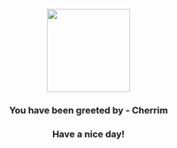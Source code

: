 <p align="center">
            <img src="https://raw.githubusercontent.com/PokeAPI/sprites/master/sprites/pokemon/421.png" width="150" height="150">
          </p>
          <h3 align="center">You have been greeted by - <b>Cherrim</b></h3>
          <h3 align="center">Have a nice day!</h3>
        